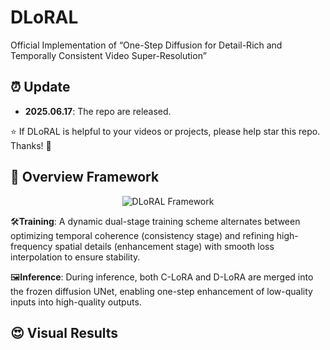 # DLoRAL
Official Implementation of “One-Step Diffusion for Detail-Rich and Temporally Consistent Video Super-Resolution”

## ⏰ Update
- **2025.06.17**: The repo are released.

:star: If DLoRAL is helpful to your videos or projects, please help star this repo. Thanks! :hugs:

## 🌟 Overview Framework

<p align="center">

<img src="assets/pipeline.svg" alt="DLoRAL Framework">

</p>

🛠️**Training**: A dynamic dual-stage training scheme alternates between optimizing temporal coherence (consistency stage) and refining high-frequency spatial details (enhancement stage) with smooth loss interpolation to ensure stability.

🖼️**Inference**: During inference, both C-LoRA and D-LoRA are merged into the frozen diffusion UNet, enabling one-step enhancement of low-quality inputs into high-quality outputs.

## 😍 Visual Results
